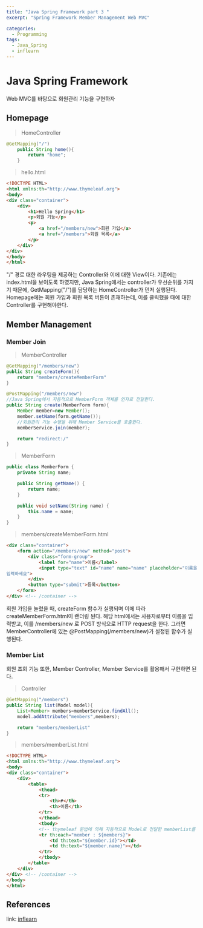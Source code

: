 ```yaml
---
title: "Java Spring Framework part 3 "
excerpt: "Spring Framework Member Management Web MVC"

categories:
  - Programming
tags:
  - Java_Spring
  - inflearn
---
```

# Java Spring Framework 
Web MVC를 바탕으로 회원관리 기능을 구현하자

## Homepage
>HomeController

```java
@GetMapping("/")
    public String home(){
        return "home";
    }
```
>hello.html

```html
<!DOCTYPE HTML>
<html xmlns:th="http://www.thymeleaf.org">
<body>
<div class="container">
    <div>
        <h1>Hello Spring</h1>
        <p>회원 기능</p>
        <p>
            <a href="/members/new">회원 가입</a>
            <a href="/members">회원 목록</a>
        </p>
    </div>
</div>
</body>
</html>
```
"/" 경로 대한 라우팅을 제공하는 Controller와 이에 대한 View이다. 기존에는 index.html을 보이도록 하였지만, Java Spring에서는 controller가 우선순위를 가지기 때문에, GetMapping("/")를 담당하는 HomeController가 먼저 실행된다.
Homepage에는 회원 가입과 회원 목록 버튼이 존재하는데, 이를 클릭했을 때에 대한 Controller를 구현해야한다.
## Member Management
### Member Join
>MemberController

```java
@GetMapping("/members/new")
public String createForm(){
    return "members/createMemberForm"
}

@PostMapping("/members/new")
//Java Spring에서 자동적으로 MemberForm 객체를 인자로 전달한다.
public String create(MemberForm form){
    Member member=new Member();
    member.setName(form.getName());
    //회원관리 기능 수행을 위해 Member Service를 호출한다.
    memberService.join(member);

    return "redirect:/"
}
```
>MemberForm

```java
public class MemberForm {
    private String name;

    public String getName() {
        return name;
    }

    public void setName(String name) {
        this.name = name;
    }
}
```

>members/createMemberForm.html

```html
<div class="container">
    <form action="/members/new" method="post">
        <div class="form-group">
            <label for="name">이름</label>
            <input type="text" id="name" name="name" placeholder="이름을
입력하세요">
        </div>
        <button type="submit">등록</button>
    </form>
</div> <!-- /container -->
```
회원 가입을 눌렀을 때, createForm 함수가 실행되며 이에 따라 createMemberForm.html이 랜더링 된다. 해당 html에서는 사용자로부터 이름을 입력받고, 이를 /members/new 로 POST 방식으로 HTTP request을 한다. 그러면 MemberController에 있는 @PostMapping(/members/new)가 설정된 함수가 실행된다.

### Member List
회원 조회 기능 또한, Member Controller, Member Service를 활용해서 구현하면 된다.

>Controller

```java
@GetMapping("/members")
public String list(Model model){
    List<Member> members=memberService.findAll();
    model.addAttribute("members",members);

    return "members/memberList"
}
```
>members/memberList.html

```html
<!DOCTYPE HTML>
<html xmlns:th="http://www.thymeleaf.org">
<body>
<div class="container">
    <div>
        <table>
            <thead>
            <tr>
                <th>#</th>
                <th>이름</th>
            </tr>
            </thead>
            <tbody>
            <!-- thymeleaf 문법에 의해 자동적으로 Model로 전달한 memberList를 이용해서 있는 각각의  member에 대한 랜더링을 자동으로 진행한다. -->
            <tr th:each="member : ${members}">
                <td th:text="${member.id}"></td>
                <td th:text="${member.name}"></td>
            </tr>
            </tbody>
        </table>
    </div>
</div> <!-- /container -->
</body>
</html>
```

## References
link: [inflearn](https://www.inflearn.com/roadmaps/373)